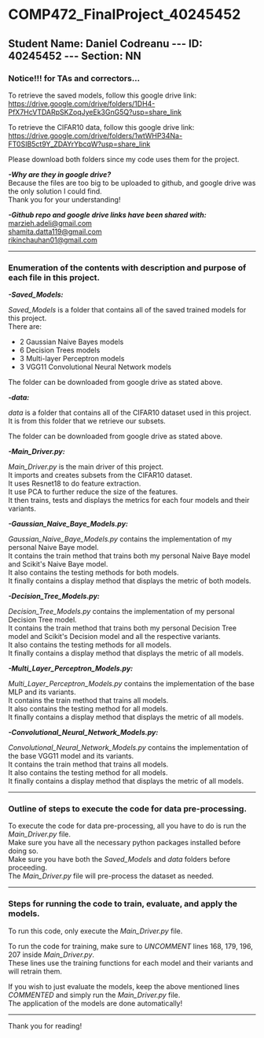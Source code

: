 # COMP472_FinalProject_40245452
## Student Name: Daniel Codreanu --- ID: 40245452 --- Section: NN

### Notice!!! for TAs and correctors...
To retrieve the saved models, follow this google drive link: https://drive.google.com/drive/folders/1DH4-PfX7HcVTDARpSKZoqJyeEk3GnG5Q?usp=share_link     

To retrieve the CIFAR10 data, follow this google drive link: https://drive.google.com/drive/folders/1wtWHP34Na-FT0SIB5ct9Y_ZDAYrYbcqW?usp=share_link    

Please download both folders since my code uses them for the project.

***-Why are they in google drive?***  
Because the files are too big to be uploaded to github, and google drive
was the only solution I could find.  
Thank you for your understanding!  

***-Github repo and google drive links have been shared with:***  
marzieh.adeli@gmail.com  
shamita.datta119@gmail.com  
rikinchauhan01@gmail.com  


---


### Enumeration of the contents with description and purpose of each file in this project.

***-Saved_Models:***   

*Saved_Models* is a folder that contains all of the saved trained models for this project.  
There are:  
  - 2 Gaussian Naive Bayes models
  - 6 Decision Trees models
  - 3 Multi-layer Perceptron models
  - 3 VGG11 Convolutional Neural Network models

The folder can be downloaded from google drive as stated above.  
  
***-data:***   

*data* is a folder that contains all of the CIFAR10 dataset used in this project.  
It is from this folder that we retrieve our subsets.  

The folder can be downloaded from google drive as stated above.

***-Main_Driver.py:***  

*Main_Driver.py* is the main driver of this project.  
It imports and creates subsets from the CIFAR10 dataset.   
It uses Resnet18 to do feature extraction.  
It use PCA to further reduce the size of the features.  
It then trains, tests and displays the metrics for each four models and their variants.  

***-Gaussian_Naive_Baye_Models.py:***   

*Gaussian_Naive_Baye_Models.py* contains the implementation of my personal Naive Baye model.  
It contains the train method that trains both my personal Naive Baye model and Scikit's Naive Baye model.  
It also contains the testing methods for both models.  
It finally contains a display method that displays the metric of both models.  

***-Decision_Tree_Models.py:***   

*Decision_Tree_Models.py* contains the implementation of my personal Decision Tree model.  
It contains the train method that trains both my personal Decision Tree model and Scikit's Decision model and all the respective variants.  
It also contains the testing methods for all models.  
It finally contains a display method that displays the metric of all models.  

***-Multi_Layer_Perceptron_Models.py:***  

*Multi_Layer_Perceptron_Models.py* contains the implementation of the base MLP and its variants.  
It contains the train method that trains all models.  
It also contains the testing method for all models.  
It finally contains a display method that displays the metric of all models.  

***-Convolutional_Neural_Network_Models.py:*** 

*Convolutional_Neural_Network_Models.py* contains the implementation of the base VGG11 model and its variants.  
It contains the train method that trains all models.  
It also contains the testing method for all models.  
It finally contains a display method that displays the metric of all models.  

---

### Outline of steps to execute the code for data pre-processing.  

To execute the code for data pre-processing, all you have to do is run the *Main_Driver.py* file.  
Make sure you have all the necessary python packages installed before doing so.  
Make sure you have both the *Saved_Models* and *data* folders before proceeding.  
The *Main_Driver.py* file will pre-process the dataset as needed.  

---

### Steps for running the code to train, evaluate, and apply the models.  

To run this code, only execute the *Main_Driver.py* file.

To run the code for training, make sure to *UNCOMMENT* lines 168, 179, 196, 207 inside *Main_Driver.py*.  
These lines use the training functions for each model and their variants and will retrain them.  

If you wish to just evaluate the models, keep the above mentioned lines *COMMENTED* and simply run the *Main_Driver.py* file.  
The application of the models are done automatically!  

---  

Thank you for reading!


